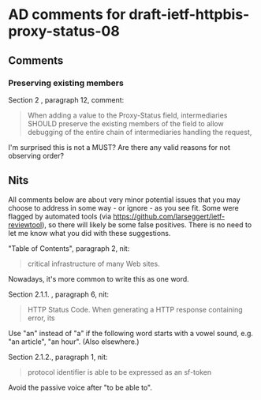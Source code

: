 
# AD comments for draft-ietf-httpbis-proxy-status-08

## Comments

### Preserving existing members

Section 2 , paragraph 12, comment:
>    When adding a value to the Proxy-Status field, intermediaries SHOULD
>    preserve the existing members of the field to allow debugging of the
>    entire chain of intermediaries handling the request,

I'm surprised this is not a MUST? Are there any valid reasons for not observing
order?


## Nits

All comments below are about very minor potential issues that you may choose to
address in some way - or ignore - as you see fit. Some were flagged by
automated tools (via https://github.com/larseggert/ietf-reviewtool), so there
will likely be some false positives. There is no need to let me know what you
did with these suggestions.

"Table of Contents", paragraph 2, nit:
> critical infrastructure of many Web sites.

Nowadays, it's more common to write this as one word.

Section 2.1.1. , paragraph 6, nit:
> HTTP Status Code. When generating a HTTP response containing error, its

Use "an" instead of "a" if the following word starts with a vowel sound, e.g.
"an article", "an hour". (Also elsewhere.)

Section 2.1.2., paragraph 1, nit:
> protocol identifier is able to be expressed as an sf-token

Avoid the passive voice after "to be able to".
